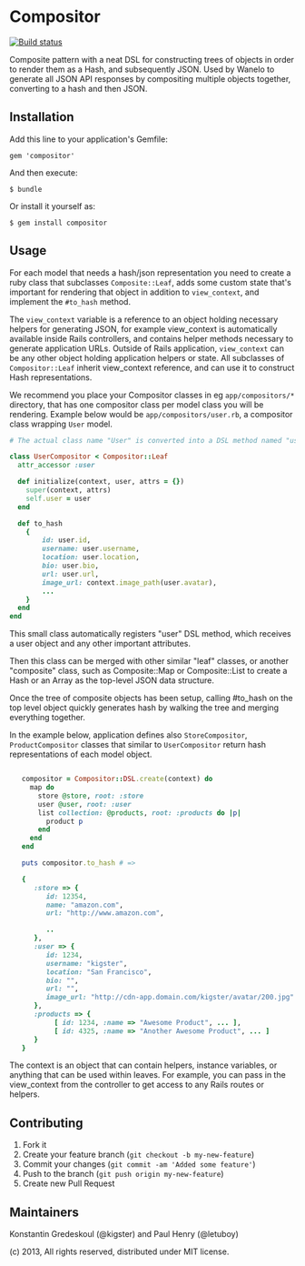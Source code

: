 Compositor
=====

[![Build status](https://secure.travis-ci.org/wanelo/compositor.png)](http://travis-ci.org/wanelo/compositor)

Composite pattern with a neat DSL for constructing trees of objects in order to render them as a Hash, and subsequently
JSON.  Used by Wanelo to generate all JSON API responses by compositing multiple objects together, converting to
a hash and then JSON.


## Installation

Add this line to your application's Gemfile:

    gem 'compositor'

And then execute:

    $ bundle

Or install it yourself as:

    $ gem install compositor

## Usage

For each model that needs a hash/json representation you need to create a ruby class that subclasses ```Composite::Leaf```,
adds some custom state that's important for rendering that object in addition to ```view_context```, and implement the ```#to_hash```
method.

The ```view_context``` variable is a reference to an object holding necessary helpers for generating JSON, for example
view_context is automatically available inside Rails controllers, and contains helper methods necessary to generate application URLs.
Outside of Rails application, ```view_context``` can be any other object holding application helpers or state.  All
subclasses of ```Compositor::Leaf``` inherit view_context reference, and can use it to construct Hash representations.

We recommend you place your Compositor classes in eg ```app/compositors/*``` directory, that has one compositor
class per model class you will be rendering. Example below would be ```app/compositors/user.rb```, a compositor class
wrapping ```User``` model.

```ruby
# The actual class name "User" is converted into a DSL method named "user", shown later.

class UserCompositor < Compositor::Leaf
  attr_accessor :user

  def initialize(context, user, attrs = {})
    super(context, attrs)
    self.user = user
  end

  def to_hash
    {
        id: user.id,
        username: user.username,
        location: user.location,
        bio: user.bio,
        url: user.url,
        image_url: context.image_path(user.avatar),
        ...
    }
  end
end
```

This small class automatically registers "user" DSL method, which receives a user object and any other
important attributes.

Then this class can be merged with other similar "leaf" classes, or another "composite" class, such as
Composite::Map or Composite::List to create a Hash or an Array as the top-level JSON data structure.

Once the tree of composite objects has been setup, calling #to_hash on the top level object quickly
generates hash by walking the tree and merging everything together.

In the example below, application defines also ```StoreCompositor```, ```ProductCompositor``` classes
that similar to ```UserCompositor``` return hash representations of each model object.

```ruby

   compositor = Compositor::DSL.create(context) do
     map do
       store @store, root: :store
       user @user, root: :user
       list collection: @products, root: :products do |p|
         product p
       end
     end
   end

   puts compositor.to_hash # =>

   {
      :store => {
         id: 12354,
         name: "amazon.com",
         url: "http://www.amazon.com",

         ..
      },
      :user => {
         id: 1234,
         username: "kigster",
         location: "San Francisco",
         bio: "",
         url: "",
         image_url: "http://cdn-app.domain.com/kigster/avatar/200.jpg"
      },
      :products => {
           [ id: 1234, :name => "Awesome Product", ... ],
           [ id: 4325, :name => "Another Awesome Product", ... ]
      }
   }
```

The context is an object that can contain helpers, instance variables, or anything that can be used
within leaves. For example, you can pass in the view_context from the controller to get access to any
Rails routes or helpers.

## Contributing

1. Fork it
2. Create your feature branch (`git checkout -b my-new-feature`)
3. Commit your changes (`git commit -am 'Added some feature'`)
4. Push to the branch (`git push origin my-new-feature`)
5. Create new Pull Request

## Maintainers

Konstantin Gredeskoul (@kigster) and Paul Henry (@letuboy)

(c) 2013, All rights reserved, distributed under MIT license.
